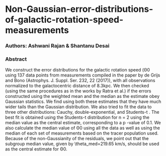 # Non-Gaussian-error-distributions-of-galactic-rotation-speed-measurements

### Authors: Ashwani Rajan & Shantanu Desai

### Abstract

We construct the error distributions for the galactic rotation speed (Θ0 using 137 data points from measurements compiled in the paper by de Grijs and Bono (Astrophys. J. Suppl. Ser. 232, 22 (2017)), with all observations normalized to the galactocentric distance of 8.3kpc. We then checked (using the same procedures as in the works by Ratra et al.) if the errors constructed using the weighted mean and the median as the estimate obey Gaussian statistics. We find using both these estimates that they have much wider tails than the Gaussian distribution. We also tried to fit the data to three other distributions: Cauchy, double-exponential, and Students-t . The best fit is obtained using the Students-t distribution for n = 2 using the median value as the central estimate, corresponding to a p -value of 0.1. We also calculate the median value of Θ0 using all the data as well as using the median of each set of measurements based on the tracer population used. Because of the non-Gaussianity of the residuals, we point out that the subgroup median value, given by \theta_med=219.65 km/s, should be used as the central estimate for Θ0.
